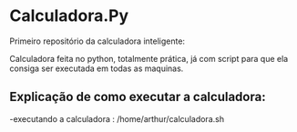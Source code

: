# Calculadora.Py
 
 Primeiro repositório da calculadora inteligente:
 
 Calculadora feita no python, totalmente prática, já com script para que ela consiga ser executada em todas as maquinas.
 
  
  ## Explicação de como executar a calculadora:
  -executando a calculadora : /home/arthur/calculadora.sh 
  
